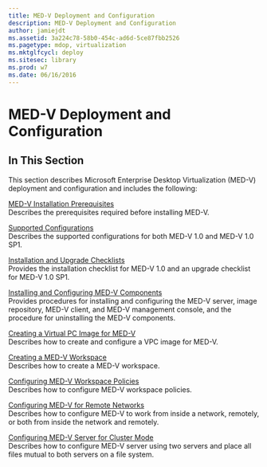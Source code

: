```yaml
---
title: MED-V Deployment and Configuration
description: MED-V Deployment and Configuration
author: jamiejdt
ms.assetid: 3a224c78-58b0-454c-ad6d-5ce87fbb2526
ms.pagetype: mdop, virtualization
ms.mktglfcycl: deploy
ms.sitesec: library
ms.prod: w7
ms.date: 06/16/2016
---
```



# MED-V Deployment and Configuration


## In This Section


This section describes Microsoft Enterprise Desktop Virtualization (MED-V) deployment and configuration and includes the following:

<a href="" id="med-v-installation-prerequisites"></a>[MED-V Installation Prerequisites](med-v-installation-prerequisites.md)  
Describes the prerequisites required before installing MED-V.

<a href="" id="supported-configurations"></a>[Supported Configurations](supported-configurationsmedv-orientation.md)  
Describes the supported configurations for both MED-V 1.0 and MED-V 1.0 SP1.

<a href="" id="installation-and-upgrade-checklists"></a>[Installation and Upgrade Checklists](installation-and-upgrade-checklists.md)  
Provides the installation checklist for MED-V 1.0 and an upgrade checklist for MED-V 1.0 SP1.

<a href="" id="installing-and-configuring-med-v-components"></a>[Installing and Configuring MED-V Components](installing-and-configuring-med-v-components.md)  
Provides procedures for installing and configuring the MED-V server, image repository, MED-V client, and MED-V management console, and the procedure for uninstalling the MED-V components.

<a href="" id="creating-a-virtual-pc-image-for-med-v"></a>[Creating a Virtual PC Image for MED-V](creating-a-virtual-pc-image-for-med-v.md)  
Describes how to create and configure a VPC image for MED-V.

<a href="" id="creating-a-med-v-workspace"></a>[Creating a MED-V Workspace](creating-a-med-v-workspacemedv-10-sp1.md)  
Describes how to create a MED-V workspace.

<a href="" id="configuring-med-v-workspace-policies"></a>[Configuring MED-V Workspace Policies](configuring-med-v-workspace-policies.md)  
Describes how to configure MED-V workspace policies.

<a href="" id="configuring-med-v-for-remote-networks"></a>[Configuring MED-V for Remote Networks](configuring-med-v-for-remote-networks.md)  
Describes how to configure MED-V to work from inside a network, remotely, or both from inside the network and remotely.

<a href="" id="configuring-med-v-server-for-cluster-mode"></a>[Configuring MED-V Server for Cluster Mode](configuring-med-v-server-for-cluster-mode.md)  
Describes how to configure MED-V server using two servers and place all files mutual to both servers on a file system.

 

 





